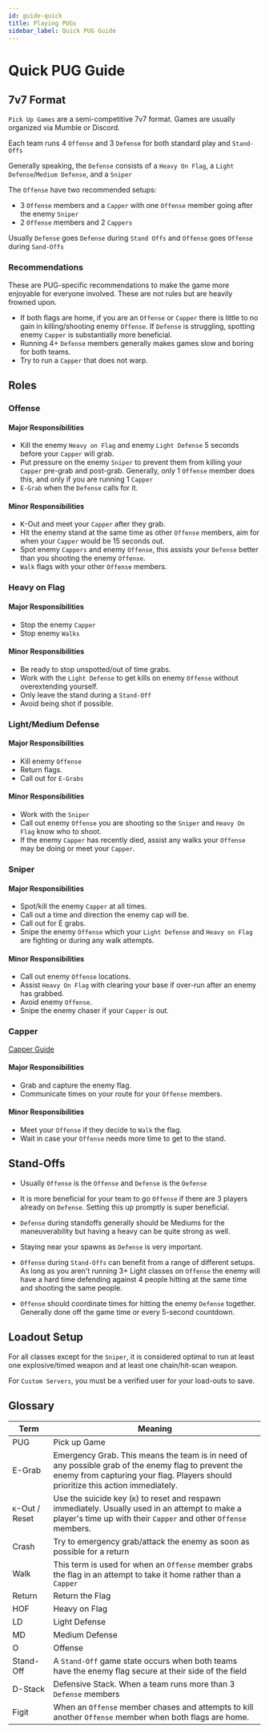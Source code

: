 ```yaml
---
id: guide-quick
title: Playing PUGs
sidebar_label: Quick PUG Guide
---
```

# Quick PUG Guide
## 7v7 Format
`Pick Up Games` are a semi-competitive 7v7 format. Games are usually organized via Mumble or Discord.

Each team runs 4 `Offense` and 3 `Defense` for both standard play and `Stand-Offs`

Generally speaking, the `Defense` consists of a `Heavy On Flag`, a `Light Defense`/`Medium Defense`, and a `Sniper`

The `Offense` have two recommended setups:
- 3 `Offense` members and a `Capper` with one `Offense` member going after the enemy `Sniper`
- 2 `Offense` members and 2 `Cappers`

Usually `Defense` goes `Defense` during `Stand Offs` and `Offense` goes `Offense` during `Sand-Offs`

### Recommendations
These are PUG-specific recommendations to make the game more enjoyable for everyone involved. These are not rules but are heavily frowned upon.
- If both flags are home, if you are an `Offense` or `Capper` there is little to no gain in killing/shooting enemy `Offense`. If `Defense` is struggling, spotting enemy `Capper` is substantially more beneficial.
- Running 4+ `Defense` members generally makes games slow and boring for both teams. 
- Try to run a `Capper` that does not warp. 

## Roles
### Offense
<!--[Offense Guide](gameplay/how-to-offense)-->
#### Major Responsibilities
- Kill the enemy `Heavy on Flag` and enemy `Light Defense` 5 seconds before your `Capper` will grab.
- Put pressure on the enemy `Sniper` to prevent them from killing your `Capper` pre-grab and post-grab. Generally, only 1 `Offense` member does this, and only if you are running 1 `Capper`
- `E-Grab` when the `Defense` calls for it.
#### Minor Responsibilities
- <kbd>K</kbd>-Out and meet your `Capper` after they grab.
- Hit the enemy stand at the same time as other `Offense` members, aim for when your `Capper` would be 15 seconds out. 
- Spot enemy `Cappers` and enemy `Offense`, this assists your `Defense` better than you shooting the enemy `Offense`.
- `Walk` flags with your other `Offense` members.

### Heavy on Flag
<!--[Heavy on Flag Guide](gameplay/how-to-hof)-->
#### Major Responsibilities
- Stop the enemy `Capper`
- Stop enemy `Walks`
#### Minor Responsibilities
- Be ready to stop unspotted/out of time grabs.
- Work with the `Light Defense` to get kills on enemy `Offense` without overextending yourself.
- Only leave the stand during a `Stand-Off`
- Avoid being shot if possible.

### Light/Medium Defense
<!--[Light/Medium Defense Guide](gameplay/how-to-defense)-->
#### Major Responsibilities
- Kill enemy `Offense`
- Return flags.
- Call out for `E-Grabs`
#### Minor Responsibilities
- Work with the `Sniper`
- Call out enemy `Offense` you are shooting so the `Sniper` and `Heavy On Flag` know who to shoot.
- If the enemy `Capper` has recently died, assist any walks your `Offense` may be doing or meet your `Capper`.

### Sniper
<!--[Sniper Guide](gameplay/how-to-snipe)-->
#### Major Responsibilities
- Spot/kill the enemy `Capper` at all times.
- Call out a time and direction the enemy cap will be.
- Call out for E grabs.
- Snipe the enemy `Offense` which your `Light Defense` and `Heavy on Flag` are fighting or during any walk attempts. 
#### Minor Responsibilities
- Call out enemy `Offense` locations.
- Assist `Heavy On Flag` with clearing your base if over-run after an enemy has grabbed.
- Avoid enemy `Offense`.
- Snipe the enemy chaser if your `Capper` is out.

### Capper
[Capper Guide](../how-to-cap)
#### Major Responsibilities
- Grab and capture the enemy flag.
- Communicate times on your route for your `Offense` members.
#### Minor Responsibilities
- Meet your `Offense` if they decide to `Walk` the flag.
- Wait in case your `Offense` needs more time to get to the stand.

## Stand-Offs

- Usually `Offense` is the `Offense` and `Defense` is the `Defense`

- It is more beneficial for your team to go `Offense` if there are 3 players already on `Defense`. Setting this up promptly is super beneficial.

- `Defense` during standoffs generally should be Mediums for the maneuverability but having a heavy can be quite strong as well.

- Staying near your spawns as `Defense` is very important. 

- `Offense` during `Stand-Offs` can benefit from a range of different setups. As long as you aren't running 3+ Light classes on `Offense` the enemy will have a hard time defending against 4 people hitting at the same time and shooting the same people.

- `Offense` should coordinate times for hitting the enemy `Defense` together. Generally done off the game time or every 5-second countdown.

## Loadout Setup
For all classes except for the `Sniper`, it is considered optimal to run at least one explosive/timed weapon and at least one chain/hit-scan weapon.

For `Custom Servers`, you must be a verified user for your load-outs to save.
<!-- TODO Add Suggested Loadouts
### OOTB
#### Offense

##### Medium Offense
##### Heavy Offense
##### Capping

#### Defense

##### Heavy On Flag

##### Light Defense

##### Medium Defense

##### Snipe

#### Stand Off

### GOTY

#### Offense

#### Defense

#### Stand Off
-->

## Glossary

| Term | Meaning |
| ----------- | ----------- |
| PUG | Pick up Game |
| E-Grab | Emergency Grab. This means the team is in need of any possible grab of the enemy flag to prevent the enemy from capturing your flag. Players should prioritize this action immediately. |
| <kbd>K</kbd>-Out / Reset | Use the suicide key (<kbd>K</kbd>) to reset and respawn immediately. Usually used in an attempt to make a player's time up with their `Capper` and other `Offense` members. | 
| Crash | Try to emergency grab/attack the enemy as soon as possible for a return |
| Walk | This term is used for when an `Offense` member grabs the flag in an attempt to take it home rather than a `Capper` |
| Return | Return the Flag |
| HOF | Heavy on Flag |
| LD | Light Defense |
| MD | Medium Defense |
| O | Offense |
| Stand-Off | A `Stand-Off` game state occurs when both teams have the enemy flag secure at their side of the field |
| D-Stack | Defensive Stack. When a team runs more than 3 `Defense` members |
| Figit | When an `Offense` member chases and attempts to kill another `Offense` member when both flags are home.|